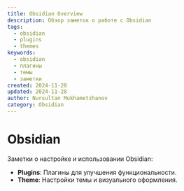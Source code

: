 ```yaml
---
title: Obsidian Overview
description: Обзор заметок о работе с Obsidian
tags:
  - obsidian
  - plugins
  - themes
keywords:
  - obsidian
  - плагины
  - темы
  - заметки
created: 2024-11-28
updated: 2024-11-28
author: Nursultan Mukhametzhanov
category: Obsidian
---
```


# Obsidian

Заметки о настройке и использовании Obsidian:
- **Plugins**: Плагины для улучшения функциональности.
- **Theme**: Настройки темы и визуального оформления.
